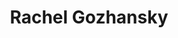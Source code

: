---
title: Rachel Gozhansky
website: rachelgozhansky.com
#linkedin: https://www.linkedin.com/company/gravir-strategy/
tags: 
    - Graphic Design
    - Illustration
---